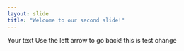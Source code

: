 ```yaml
---
layout: slide
title: "Welcome to our second slide!"
---
```

Your text
Use the left arrow to go back!
 this is test change
